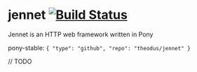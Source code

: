 # jennet [![Build Status](https://travis-ci.org/Theodus/jennet.svg?branch=master)](https://travis-ci.org/Theodus/jennet)

Jennet is an HTTP web framework written in Pony

pony-stable: `{ "type": "github", "repo": "theodus/jennet" }`

// TODO
